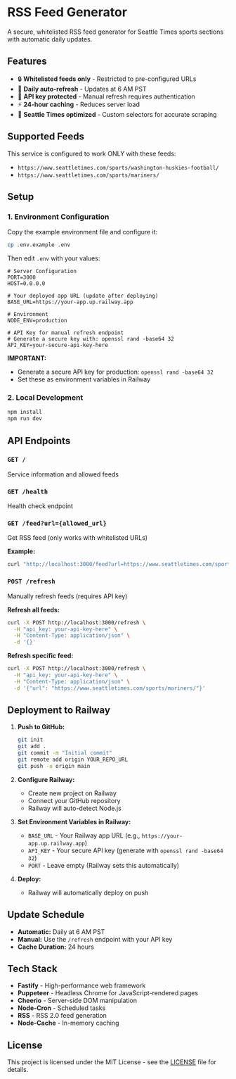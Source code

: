 # RSS Feed Generator

A secure, whitelisted RSS feed generator for Seattle Times sports sections with automatic daily updates.

## Features

- 🔒 **Whitelisted feeds only** - Restricted to pre-configured URLs
- 📅 **Daily auto-refresh** - Updates at 6 AM PST
- 🔑 **API key protected** - Manual refresh requires authentication
- ⚡ **24-hour caching** - Reduces server load
- 📰 **Seattle Times optimized** - Custom selectors for accurate scraping

## Supported Feeds

This service is configured to work ONLY with these feeds:

- `https://www.seattletimes.com/sports/washington-huskies-football/`
- `https://www.seattletimes.com/sports/mariners/`

## Setup

### 1. Environment Configuration

Copy the example environment file and configure it:

```bash
cp .env.example .env
```

Then edit `.env` with your values:

```env
# Server Configuration
PORT=3000
HOST=0.0.0.0

# Your deployed app URL (update after deploying)
BASE_URL=https://your-app.up.railway.app

# Environment
NODE_ENV=production

# API Key for manual refresh endpoint
# Generate a secure key with: openssl rand -base64 32
API_KEY=your-secure-api-key-here
```

**IMPORTANT:**

- Generate a secure API key for production: `openssl rand -base64 32`
- Set these as environment variables in Railway

### 2. Local Development

```bash
npm install
npm run dev
```

## API Endpoints

### `GET /`

Service information and allowed feeds

### `GET /health`

Health check endpoint

### `GET /feed?url={allowed_url}`

Get RSS feed (only works with whitelisted URLs)

**Example:**

```bash
curl "http://localhost:3000/feed?url=https://www.seattletimes.com/sports/mariners/"
```

### `POST /refresh`

Manually refresh feeds (requires API key)

**Refresh all feeds:**

```bash
curl -X POST http://localhost:3000/refresh \
  -H "api_key: your-api-key-here" \
  -H "Content-Type: application/json" \
  -d '{}'
```

**Refresh specific feed:**

```bash
curl -X POST http://localhost:3000/refresh \
  -H "api_key: your-api-key-here" \
  -H "Content-Type: application/json" \
  -d '{"url": "https://www.seattletimes.com/sports/mariners/"}'
```

## Deployment to Railway

1. **Push to GitHub:**

   ```bash
   git init
   git add .
   git commit -m "Initial commit"
   git remote add origin YOUR_REPO_URL
   git push -u origin main
   ```

2. **Configure Railway:**

   - Create new project on Railway
   - Connect your GitHub repository
   - Railway will auto-detect Node.js

3. **Set Environment Variables in Railway:**

   - `BASE_URL` - Your Railway app URL (e.g., `https://your-app.up.railway.app`)
   - `API_KEY` - Your secure API key (generate with `openssl rand -base64 32`)
   - `PORT` - Leave empty (Railway sets this automatically)

4. **Deploy:**
   - Railway will automatically deploy on push

## Update Schedule

- **Automatic:** Daily at 6 AM PST
- **Manual:** Use the `/refresh` endpoint with your API key
- **Cache Duration:** 24 hours

## Tech Stack

- **Fastify** - High-performance web framework
- **Puppeteer** - Headless Chrome for JavaScript-rendered pages
- **Cheerio** - Server-side DOM manipulation
- **Node-Cron** - Scheduled tasks
- **RSS** - RSS 2.0 feed generation
- **Node-Cache** - In-memory caching

## License

This project is licensed under the MIT License - see the [LICENSE](LICENSE) file for details.
